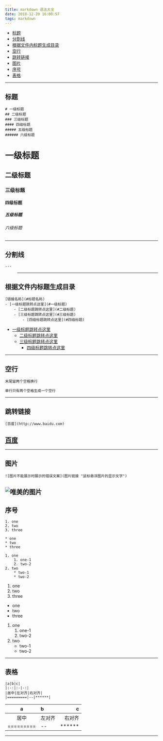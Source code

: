 ```yaml
---
title: markdown 语法大全
date: 2018-12-20 16:00:57
tags: markdown
---
```

- [标题](#一级标题)
- [分割线](#分割线)
- [根据文件内标题生成目录](#根据文件内标题生成目录)
- [空行](#空行)
- [跳转链接](#跳转链接)
- [图片](#图片)
- [序号](#序号)
- [表格](#表格)
---
## 标题
```
# 一级标题
## 二级标题
### 三级标题
#### 四级标题
##### 五级标题
###### 六级标题
```

# 一级标题
## 二级标题
### 三级标题
#### 四级标题
##### 五级标题
###### 六级标题
---

## 分割线
```
---
```
>---

## 根据文件内标题生成目录
```
[链接名称](#标题名称)
- [一级标题跳转点这里](#一级标题)
    - [二级标题跳转点这里](#二级标题)
    - [三级标题跳转点这里](#三级标题)
        - [四级标题跳转点这里](#四级标题)
```
- [一级标题跳转点这里](#一级标题)
    - [二级标题跳转点这里](#二级标题)
    - [三级标题跳转点这里](#三级标题)
        - [四级标题跳转点这里](#四级标题)

---
## 空行
```
末尾留两个空格换行  
  
单行只有两个空格生成一个空行
```
---
## 跳转链接
```
[百度](http://www.baidu.com)
```
[百度](http://www.baidu.com)
---
---
## 图片
```
![图片不能展示时展示的错误文案](图片链接 "鼠标悬浮图片的显示文字")
```
![唯美的图片](https://timgsa.baidu.com/timg?image&quality=80&size=b9999_10000&sec=1545305284221&di=ec331d91951815781e04f053b5988a18&imgtype=0&src=http%3A%2F%2Fpic3.16pic.com%2F00%2F03%2F88%2F16pic_388730_b.jpg "这是一张唯美的图片")
---
## 序号
```
1. one
2. two
3. three

* one
* two
* three

1. one
    1. one-1
    2. two-2
2. two 
    * two-1
    * two-2
```
1. one
2. two
3. three
  
* one
* two
* three
  
1. one
    1. one-1
    2. two-2
2. two 
    * two-1
    * two-2
---
## 表格
```
|a|b|c|
|:-:|:-|-:|
|居中|左对齐|右对齐|
|=========|--|******|
```
|a|b|c|
|:-:|:-|-:|
|居中|左对齐|右对齐|
|=========|--|******|
---